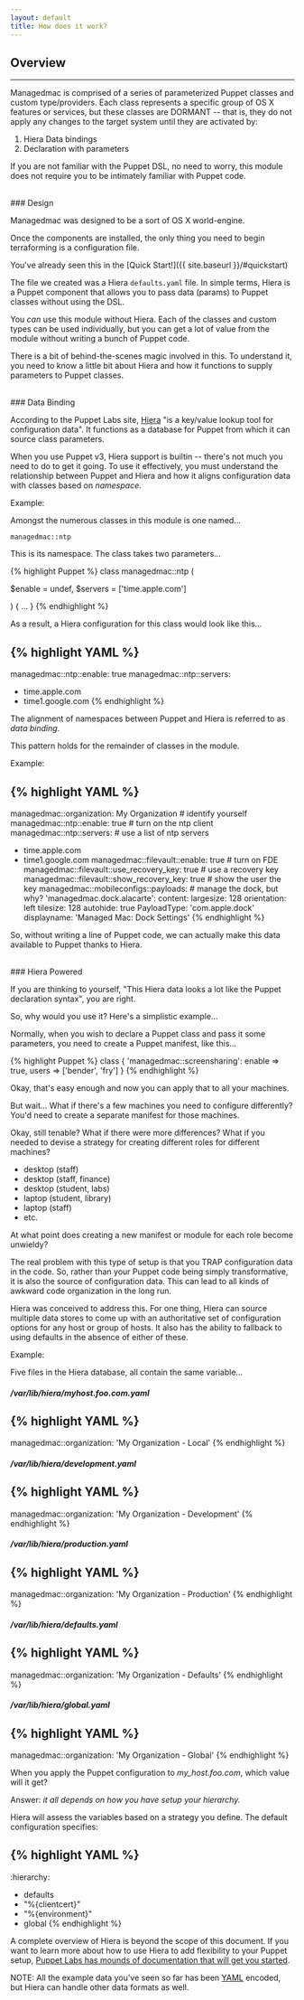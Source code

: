 ```yaml
---
layout: default
title: How does it work?
---
```


## Overview
---

Managedmac is comprised of a series of parameterized Puppet classes and custom type/providers. Each class represents a specific group of OS X features or services, but these classes are DORMANT -- that is, they do not apply any changes to the target system until they are activated by:

1. Hiera Data bindings
2. Declaration with parameters

If you are not familiar with the Puppet DSL, no need to worry, this module does not require you to be intimately familiar with Puppet code.

<br>
### Design

Managedmac was designed to be a sort of OS X world-engine.

Once the components are installed, the only thing you need to begin terraforming is a configuration file.

You've already seen this in the [Quick Start!]({{ site.baseurl }}/#quickstart)

The file we created was a Hiera `defaults.yaml` file. In simple terms, Hiera is a Puppet component that allows you to pass data (params) to Puppet classes without using the DSL.

You _can_ use this module without Hiera. Each of the classes and custom types can be used individually, but you can get a lot of value from the module without writing a bunch of Puppet code.

There is a bit of behind-the-scenes magic involved in this. To understand it, you need to know a little bit about Hiera and how it functions to supply parameters to Puppet classes.

<br>
### Data Binding

According to the Puppet Labs site, [Hiera](http://docs.puppetlabs.com/hiera/1/index.html) "is a key/value lookup tool for configuration data". It functions as a database for Puppet from which it can source class parameters.

When you use Puppet v3, Hiera support is builtin -- there's not much you need to do to get it going. To use it effectively, you must understand the relationship between Puppet and Hiera and how it aligns configuration data with classes based on *namespace*.

Example:

Amongst the numerous classes in this module is one named...

    managedmac::ntp

This is its namespace. The class takes two parameters...

{% highlight Puppet %}
class managedmac::ntp (

  $enable  = undef,
  $servers = ['time.apple.com']

) {
  ...
}
{% endhighlight %}

As a result, a Hiera configuration for this class would look like this...

{% highlight YAML %}
---
managedmac::ntp::enable: true
managedmac::ntp::servers:
  - time.apple.com
  - time1.google.com
{% endhighlight %}

The alignment of namespaces between Puppet and Hiera is referred to as _data binding_.

This pattern holds for the remainder of classes in the module.

Example:

{% highlight YAML %}
--
managedmac::organization: My Organization         # identify yourself
managedmac::ntp::enable: true                     # turn on the ntp client
managedmac::ntp::servers:                         # use a list of ntp servers
  - time.apple.com
  - time1.google.com
managedmac::filevault::enable: true               # turn on FDE
managedmac::filevault::use_recovery_key: true     # use a recovery key
managedmac::filevault::show_recovery_key: true    # show the user the key
managedmac::mobileconfigs::payloads:              # manage the dock, but why?
  'managedmac.dock.alacarte':
    content:
      largesize: 128
      orientation: left
      tilesize: 128
      autohide: true
      PayloadType: 'com.apple.dock'
    displayname: 'Managed Mac: Dock Settings'
{% endhighlight %}

So, without writing a line of Puppet code, we can actually make this data available to Puppet thanks to Hiera.

<br>
### Hiera Powered

If you are thinking to yourself, "This Hiera data looks a lot like the Puppet declaration syntax", you are right.

So, why would you use it? Here's a simplistic example...

Normally, when you wish to declare a Puppet class and pass it some parameters, you need to create a Puppet manifest, like this...

{% highlight Puppet %}
class { 'managedmac::screensharing':
  enable => true,
  users  => ['bender', 'fry']
}
{% endhighlight %}

Okay, that's easy enough and now you can apply that to all your machines.

But wait... What if there's a few machines you need to configure differently? You'd need to create a separate manifest for those machines.

Okay, still tenable? What if there were more differences? What if you needed to devise a strategy for creating different roles for different machines?

* desktop (staff)
* desktop (staff, finance)
* desktop (student, labs)
* laptop (student, library)
* laptop (staff)
* etc.

At what point does creating a new manifest or module for each role become unwieldy?

The real problem with this type of setup is that you TRAP configuration data in the code. So, rather than your Puppet code being simply transformative, it is also the source of configuration data. This can lead to all kinds of awkward code organization in the long run.

Hiera was conceived to address this. For one thing, Hiera can source multiple data stores to come up with an authoritative set of configuration options for any host or group of hosts. It also has the ability to fallback to using defaults in the absence of either of these.

Example:

Five files in the Hiera database, all contain the same variable...

##### /var/lib/hiera/myhost.foo.com.yaml
{% highlight YAML %}
---
managedmac::organization: 'My Organization - Local'
{% endhighlight %}

##### /var/lib/hiera/development.yaml
{% highlight YAML %}
---
managedmac::organization: 'My Organization - Development'
{% endhighlight %}
##### /var/lib/hiera/production.yaml
{% highlight YAML %}
---
managedmac::organization: 'My Organization - Production'
{% endhighlight %}

##### /var/lib/hiera/defaults.yaml
{% highlight YAML %}
---
managedmac::organization: 'My Organization - Defaults'
{% endhighlight %}

##### /var/lib/hiera/global.yaml
{% highlight YAML %}
---
managedmac::organization: 'My Organization - Global'
{% endhighlight %}

When you apply the Puppet configuration to _my_host.foo.com_, which value will it get?

Answer: _it all depends on how you have setup your hierarchy._

Hiera will assess the variables based on a strategy you define. The default configuration specifies:

{% highlight YAML %}
---
:hierarchy:
  - defaults
  - "%{clientcert}"
  - "%{environment}"
  - global
{% endhighlight %}

A complete overview of Hiera is beyond the scope of this document. If you want to learn more about how to use Hiera to add flexibility to your Puppet setup, [Puppet Labs has mounds of documentation that will get you started](http://docs.puppetlabs.com/hiera/1/).

NOTE: All the example data you've seen so far has been [YAML](http://www.yaml.org) encoded, but Hiera can handle other data formats as well.
